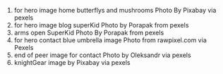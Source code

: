 1. for hero image home butterflys and mushrooms Photo By Pixabay via pexels
2. for hero image blog superKid Photo by Porapak from pexels
3. arms open SuperKid Photo By Porapak from pexels
4. for hero contact blue umbrella image Photo from rawpixel.com via Pexels
5. end of peer image for contact Photo by Oleksandr via pexels
6. knightGear image by Pixabay via pexels
